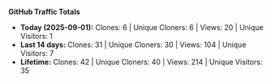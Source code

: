 
**GitHub Traffic Totals**

- **Today (2025-09-01):** Clones: 6 | Unique Cloners: 6 | Views: 20 | Unique Visitors: 1
- **Last 14 days:** Clones: 31 | Unique Cloners: 30 | Views: 104 | Unique Visitors: 7
- **Lifetime:** Clones: 42 | Unique Cloners: 40 | Views: 214 | Unique Visitors: 35
